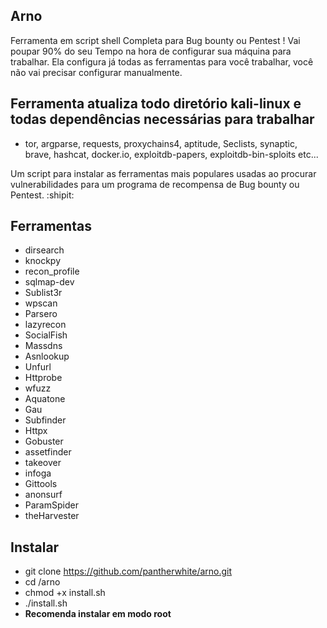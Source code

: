## **Arno**
Ferramenta em script shell Completa para Bug bounty ou Pentest ! Vai poupar 90% do seu Tempo na hora de configurar sua máquina para trabalhar.
Ela configura já todas as ferramentas para você trabalhar, você não vai precisar configurar manualmente.

<script id="asciicast-Pr9tgXyydpsFB9Fkqlim6kr0O" src="https://asciinema.org/a/Pr9tgXyydpsFB9Fkqlim6kr0O.js" async></script>

## Ferramenta atualiza todo diretório kali-linux e todas dependências necessárias para trabalhar
   - tor, argparse, requests, proxychains4, aptitude, Seclists, synaptic, brave, hashcat, docker.io, exploitdb-papers, exploitdb-bin-sploits etc...

Um script para instalar as ferramentas mais populares usadas ao procurar vulnerabilidades para um programa de recompensa de Bug bounty ou Pentest. :shipit:


## **Ferramentas**


- dirsearch
- knockpy
- recon_profile
- sqlmap-dev
- Sublist3r
- wpscan
- Parsero
- lazyrecon
- SocialFish
- Massdns
- Asnlookup
- Unfurl
- Httprobe
- wfuzz
- Aquatone
- Gau
- Subfinder
- Httpx
- Gobuster
- assetfinder
- takeover
- infoga
- Gittools
- anonsurf
- ParamSpider
- theHarvester


## **Instalar**
- git clone https://github.com/pantherwhite/arno.git
- cd /arno
- chmod +x install.sh
- ./install.sh
- **Recomenda instalar em modo root**
